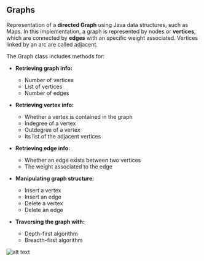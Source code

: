 ## Graphs

Representation of a **directed Graph** using Java data structures, such as Maps.
In this implementation, a graph is represented by nodes or **vertices**, which
are connected by **edges** with an specific weight associated. Vertices linked
by an arc are called adjacent.

The Graph class includes methods for:

- **Retrieving graph info:**
	- Number of vertices
	- List of vertices
	- Number of edges


- **Retrieving vertex info:**
	- Whether a vertex is contained in the graph
	- Indegree of a vertex
	- Outdegree of a vertex
	- Its list of the adjacent vertices 
	

- **Retrieving edge info:**	
	- Whether an edge exists between two vertices
	- The weight associated to the edge
	
	
- **Manipulating graph structure:**	
	- Insert a vertex
	- Insert an edge
	- Delete a vertex
	- Delete an edge
	
	
- **Traversing the graph with:**
	- Depth-first algorithm
	- Breadth-first algorithm	


![alt text](https://www.researchgate.net/profile/John-Lee-156/publication/220863116/figure/fig1/AS:669516962988037@1536636691241/An-example-of-a-directed-graph-with-9-nodes.png)
